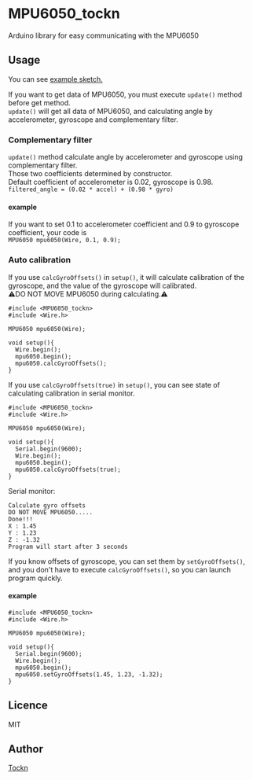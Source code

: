 # MPU6050_tockn
Arduino library for easy communicating with the MPU6050
## Usage
You can see [example sketch.](https://github.com/Tockn/MPU6050_tockn/tree/master/examples)  
  
If you want to get data of MPU6050, you must execute `update()` method before get method.  
`update()` will get all data of MPU6050, and calculating angle by accelerometer, gyroscope and complementary filter.  

### Complementary filter
`update()` method calculate angle by accelerometer and gyroscope using complementary filter.  
Those two coefficients determined by constructor.  
Default coefficient of accelerometer is 0.02, gyroscope is 0.98.  
`filtered_angle = (0.02 * accel) + (0.98 * gyro)`  
#### example
If you want to set 0.1 to accelerometer coefficient and 0.9 to gyroscope coefficient, your code is  
```MPU6050 mpu6050(Wire, 0.1, 0.9);```  


### Auto calibration
If you use `calcGyroOffsets()` in `setup()`, it will calculate calibration of the gyroscope, and the value of the gyroscope will calibrated.  
⚠DO NOT MOVE MPU6050 during calculating.⚠  
```
#include <MPU6050_tockn>
#include <Wire.h>

MPU6050 mpu6050(Wire);

void setup(){
  Wire.begin();
  mpu6050.begin();
  mpu6050.calcGyroOffsets();
}

```

If you use `calcGyroOffsets(true)` in `setup()`, you can see state of calculating calibration in serial monitor.  
```
#include <MPU6050_tockn>
#include <Wire.h>

MPU6050 mpu6050(Wire);

void setup(){
  Serial.begin(9600);
  Wire.begin();
  mpu6050.begin();
  mpu6050.calcGyroOffsets(true);
}
```
Serial monitor:
```
Calculate gyro offsets
DO NOT MOVE MPU6050.....
Done!!!
X : 1.45
Y : 1.23
Z : -1.32
Program will start after 3 seconds
```  
  
If you know offsets of gyroscope, you can set them by `setGyroOffsets()`, and you don't have to execute `calcGyroOffsets()`, so you can launch program quickly.
#### example
```
#include <MPU6050_tockn>
#include <Wire.h>

MPU6050 mpu6050(Wire);

void setup(){
  Serial.begin(9600);
  Wire.begin();
  mpu6050.begin();
  mpu6050.setGyroOffsets(1.45, 1.23, -1.32);
}
```
## Licence
MIT
## Author

[Tockn](https://github.com/tockn)
